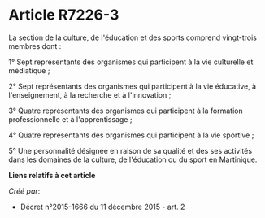# Article R7226-3

La section de la culture, de l'éducation et des sports comprend vingt-trois membres dont :

1° Sept représentants des organismes qui participent à la vie culturelle et médiatique ;

2° Sept représentants des organismes qui participent à la vie éducative, à l'enseignement, à la recherche et à l'innovation ;

3° Quatre représentants des organismes qui participent à la formation professionnelle et à l'apprentissage ;

4° Quatre représentants des organismes qui participent à la vie sportive ;

5° Une personnalité désignée en raison de sa qualité et des ses activités dans les domaines de la culture, de l'éducation ou
du sport en Martinique.

**Liens relatifs à cet article**

_Créé par_:

  - Décret n°2015-1666 du 11 décembre 2015 - art. 2

